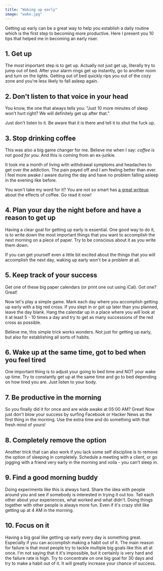 ```yaml
---
title: "Waking up early"
image: "wake.jpg"
---
```

Getting up early can be a great way to help you establish a daily routine which is the first step to becoming more productive.
Here I present you 10 tips that helped me in becoming an early riser.

## 1. Get up
The most important step is to get up. Actually not just get up, literally try to jump out of bed. After your alarm rings get up instantly, go to another room and turn on the lights.
Getting out of bed quickly rips you out of the cozy zone and you're less likely to fall asleep again.

## 2. Don't listen to that voice in your head
You know, the one that always tells you: "Just 10 more minutes of sleep won't hurt right? We will definitely get up after that."

Just don't listen to it. Be aware that it is there and tell it to shut the fuck up.

## 3. Stop drinking coffee
This was also a big game changer for me. Believe me when I say: *coffee is not good for you*. And this is coming from an ex-junkie. 

It took me a month of living with withdrawal symptoms and headaches to get over the addiction. The pain payed off and I am feeling better than ever. I feel more awake / aware during the day and have no problem falling asleep in the evening like before.

You won't take my word for it? You are not so smart has [a great writeup](http://youarenotsosmart.com/2010/02/22/coffee/) about the effects of coffee. Go read it now!

## 4. Plan your day the night before and have a reason to get up
Having a clear goal for getting up early is essential. One good way to do it, is to write down the most important things that you want to accomplish the next morning on a piece of paper. Try to be conscious about it as you write them down.

If you can get yourself even a little bit excited about the things that you will accomplish the next day, waking up early won't be a problem at all.

## 5. Keep track of your success
Get one of these big paper calendars (or print one out using iCal). Got one? Great!

Now let's play a simple game. Mark each day where you accomplish getting up early with a big red cross. If you slept in or got up later than you planned, leave the day blank.
Hang the calendar up in a place where you will look at it at least 5 - 10 times a day and try to get as many successions of the red cross as possible.

Believe me, this simple trick works wonders. Not just for getting up early, but also for establishing all sorts of habits.

## 6. Wake up at the same time, got to bed when you feel tired
One important thing is to adjust your going to bed time and NOT your wake up time. Try to constantly get up at the same time and go to bed depending on how tired you are. Just listen to your body.

## 7. Be productive in the morning 
So you finally did it for once and are wide awake at 05:00 AM? Great! Now just don't blow your success by surfing Facebook or Hacker News as the first thing in the morning. Use the extra time and do something with that fresh mind of yours!

## 8. Completely remove the option
Another trick that can also work if you lack some self discipline is to remove the option of sleeping in completely. Schedule a meeting with a client, or go jogging with a friend very early in the morning and voila - you can't sleep in.

## 9. Find a good morning buddy
Doing experiments like this is always hard. Share the idea with people around you and see if somebody is interested in trying it out too. Tell each other about your experiences, what worked and what didn't. Doing things together with other people is always more fun. Even if it's crazy shit like getting up at 4 AM in the morning.

## 10. Focus on it
Having a big goal like getting up early every day is something great. Especially if you can accomplish making a habit out of it. 
The main reason for failure is that most people try to tackle multiple big goals like this all at once. I'm not saying that it it's impossible, but it certainly is very hard and the failure rate is high. Try to concentrate on one big goal for 30 days and try to make a habit out of it. It will greatly increase your chance of success.
